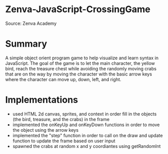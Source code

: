 # Zenva-JavaScript-CrossingGame
Source: Zenva Academy

# Summary 
A simple object orient program game to help visualize and learn syntax in JavaScript. The goal of the game is to let the main character, the yellow bird, reach the treasure chest while avoiding the randomly moving crabs that are on the way by moving the character with the basic arrow keys where the character can move up, down, left, and right.

# Implementations
- used HTML 2d canvas, sprites, and context in order fill in the objects (the bird, treasure, and the crabs) in the frame
- implemented the onKeyUp and onKeyDown functions in order to move the object using the arrow keys
- implemented the "step" function in order to call on the draw and update function to update the frame based on user input
- spawned the crabs at random x and y coordiantes using getRandomInt
